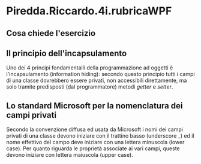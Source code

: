# Piredda.Riccardo.4i.rubricaWPF

## Cosa chiede l'esercizio

## Il principio dell'incapsulamento
Uno dei 4 principi fondamentalli della programmazione ad oggetti è l'incapsulamento (information hiding): secondo questo principio tutti i campi di una classe dovrebbero essere privati, non accessibili direttamente, ma solo tramite predisposti (dal programmatore) metodi <i>getter</i> e <i>setter</i>.

## Lo standard Microsoft per la nomenclatura dei campi privati
Secondo la convenzione diffusa ed usata da Microsoft i nomi dei campi privati di una classe devono iniziare con il trattino basso (underscore _) ed il nome effettivo del campo deve iniziare con una lettera minuscola (lower case).
Per quanto riguarda le proprietà associate ai vari campi, queste devono iniziare con lettera maiuscola (upper case).
